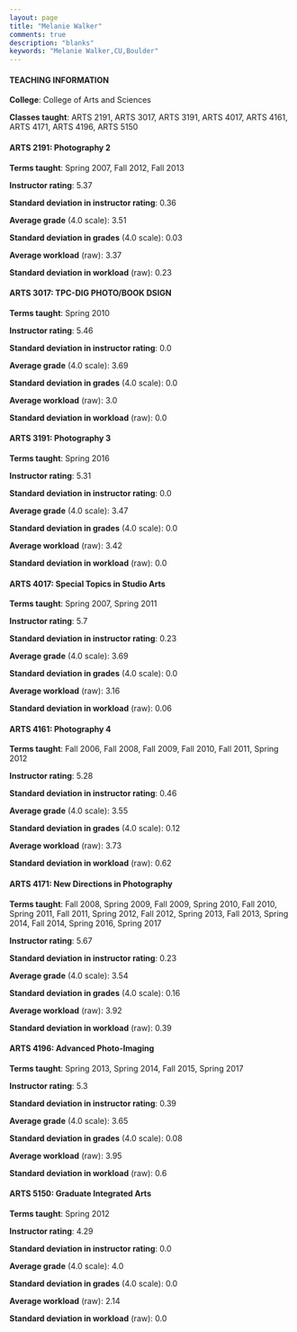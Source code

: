 ```yaml
---
layout: page
title: "Melanie Walker" 
comments: true
description: "blanks"
keywords: "Melanie Walker,CU,Boulder"
---
```

<head>
<script src="https://ajax.googleapis.com/ajax/libs/jquery/2.1.3/jquery.min.js"></script>
<script src="https://dl.dropboxusercontent.com/s/pc42nxpaw1ea4o9/highcharts.js?dl=0"></script>
<!-- <script src="../assets/js/highcharts.js"></script> -->
<style type="text/css">@font-face {
	font-family: "Bebas Neue";
	src: url(https://www.filehosting.org/file/details/544349/BebasNeue Regular.otf) format("opentype");
	}
	h1.Bebas { 
		font-family: "Bebas Neue", Verdana, Tahoma;
	}
</style>
</head>
	   
#### TEACHING INFORMATION

**College**: College of Arts and Sciences

**Classes taught**: ARTS 2191, ARTS 3017, ARTS 3191, ARTS 4017, ARTS 4161, ARTS 4171, ARTS 4196, ARTS 5150

#### ARTS 2191: Photography 2

**Terms taught**: Spring 2007, Fall 2012, Fall 2013

**Instructor rating**: 5.37

**Standard deviation in instructor rating**: 0.36

**Average grade** (4.0 scale): 3.51

**Standard deviation in grades** (4.0 scale): 0.03

**Average workload** (raw): 3.37

**Standard deviation in workload** (raw): 0.23

#### ARTS 3017: TPC-DIG PHOTO/BOOK DSIGN

**Terms taught**: Spring 2010

**Instructor rating**: 5.46

**Standard deviation in instructor rating**: 0.0

**Average grade** (4.0 scale): 3.69

**Standard deviation in grades** (4.0 scale): 0.0

**Average workload** (raw): 3.0

**Standard deviation in workload** (raw): 0.0

#### ARTS 3191: Photography 3

**Terms taught**: Spring 2016

**Instructor rating**: 5.31

**Standard deviation in instructor rating**: 0.0

**Average grade** (4.0 scale): 3.47

**Standard deviation in grades** (4.0 scale): 0.0

**Average workload** (raw): 3.42

**Standard deviation in workload** (raw): 0.0

#### ARTS 4017: Special Topics in Studio Arts

**Terms taught**: Spring 2007, Spring 2011

**Instructor rating**: 5.7

**Standard deviation in instructor rating**: 0.23

**Average grade** (4.0 scale): 3.69

**Standard deviation in grades** (4.0 scale): 0.0

**Average workload** (raw): 3.16

**Standard deviation in workload** (raw): 0.06

#### ARTS 4161: Photography 4

**Terms taught**: Fall 2006, Fall 2008, Fall 2009, Fall 2010, Fall 2011, Spring 2012

**Instructor rating**: 5.28

**Standard deviation in instructor rating**: 0.46

**Average grade** (4.0 scale): 3.55

**Standard deviation in grades** (4.0 scale): 0.12

**Average workload** (raw): 3.73

**Standard deviation in workload** (raw): 0.62

#### ARTS 4171: New Directions in Photography

**Terms taught**: Fall 2008, Spring 2009, Fall 2009, Spring 2010, Fall 2010, Spring 2011, Fall 2011, Spring 2012, Fall 2012, Spring 2013, Fall 2013, Spring 2014, Fall 2014, Spring 2016, Spring 2017

**Instructor rating**: 5.67

**Standard deviation in instructor rating**: 0.23

**Average grade** (4.0 scale): 3.54

**Standard deviation in grades** (4.0 scale): 0.16

**Average workload** (raw): 3.92

**Standard deviation in workload** (raw): 0.39

#### ARTS 4196: Advanced Photo-Imaging

**Terms taught**: Spring 2013, Spring 2014, Fall 2015, Spring 2017

**Instructor rating**: 5.3

**Standard deviation in instructor rating**: 0.39

**Average grade** (4.0 scale): 3.65

**Standard deviation in grades** (4.0 scale): 0.08

**Average workload** (raw): 3.95

**Standard deviation in workload** (raw): 0.6

#### ARTS 5150: Graduate Integrated Arts

**Terms taught**: Spring 2012

**Instructor rating**: 4.29

**Standard deviation in instructor rating**: 0.0

**Average grade** (4.0 scale): 4.0

**Standard deviation in grades** (4.0 scale): 0.0

**Average workload** (raw): 2.14

**Standard deviation in workload** (raw): 0.0

